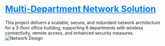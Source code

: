 <h1 style="color: #007bff; text-decoration: underline; font-weight: bold;">Multi-Department Network Solution</h1>

This project delivers a scalable, secure, and redundant network architecture for a 3-floor office building, supporting 6 departments with wireless connectivity, remote access, and enhanced security measures.
![Network Design](https://github.com/user-attachments/assets/a2e970a3-4b06-42ca-b569-9eda4dcf70ef)
